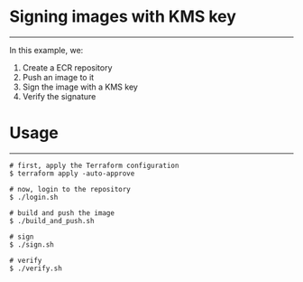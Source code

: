 # Signing images with KMS key
---

In this example, we:
1. Create a ECR repository
2. Push an image to it
3. Sign the image with a KMS key
4. Verify the signature

# Usage
---

```
# first, apply the Terraform configuration
$ terraform apply -auto-approve

# now, login to the repository
$ ./login.sh

# build and push the image
$ ./build_and_push.sh

# sign
$ ./sign.sh

# verify
$ ./verify.sh
```
